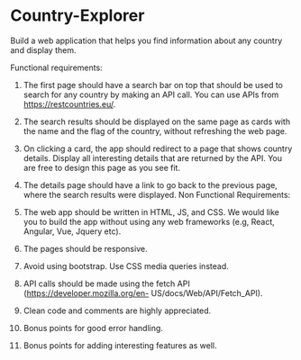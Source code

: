 # Country-Explorer
Build a web application that helps you find information about any country and display them.

Functional requirements:
1. The first page should have a search bar on top that should be used to search for any
country by making an API call. You can use APIs from https://restcountries.eu/.
2. The search results should be displayed on the same page as cards with the name and the
flag of the country, without refreshing the web page.
3. On clicking a card, the app should redirect to a page that shows country details. Display
all interesting details that are returned by the API. You are free to design this page as you
see fit.
4. The details page should have a link to go back to the previous page, where the search
results were displayed.
Non Functional Requirements:
1. The web app should be written in HTML, JS, and CSS. We would like you to build the
app without using any web frameworks (e.g, React, Angular, Vue, Jquery etc).
2. The pages should be responsive.
3. Avoid using bootstrap. Use CSS media queries instead.

4. API calls should be made using the fetch API (https://developer.mozilla.org/en-
US/docs/Web/API/Fetch_API).

5. Clean code and comments are highly appreciated.
6. Bonus points for good error handling.
7. Bonus points for adding interesting features as well.
